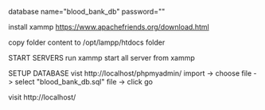 database name="blood_bank_db"
password=""

install xammp https://www.apachefriends.org/download.html

copy folder content to /opt/lampp/htdocs folder


START SERVERS
run xammp 
start all server from xammp

SETUP DATABASE
vist http://localhost/phpmyadmin/
import -> choose file -> select "blood_bank_db.sql" file -> click go 

visit http://localhost/


